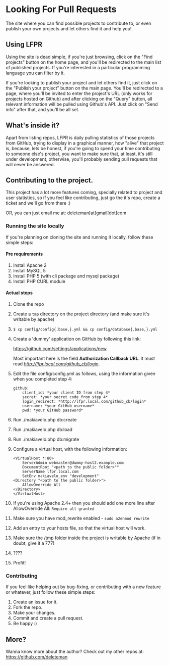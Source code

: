 Looking For Pull Requests
=====================
The site where you can find possible projects to contribute to, or even publish your own projects and let others find it and help you!.

## Using LFPR

Using the site is dead simple, if you're just browsing, click on the "Find projects" button on the home page, and you'll be redirected to the main list of published projects. If you're interested in a particular programming language you can filter by it.

If you're looking to publish your project and let others find it, just click on the "Publish your project" button on the main page. You'll be redirected to a page, where you'll be invited to enter the project's URL (only works for projects hosted on Github) and after clicking on the "Query" button, all relevant information will be pulled using Github's API. Just click on "Send info" after that, and you'll be all set.

## What's inside it?

Apart from listing repos, LFPR is daily pulling statistics of those projects from GitHub, trying to display in a graphical manner, how "alive" that project is, because, lets be honest, if you're going to spend your time contributing to someone else's project, you want to make sure that, at least, it's still under development, otherwise, you'll probably sending pull requests that will never be answered.

## Contributing to the project.

This project has a lot more features coming, specially related to project and user statistics, so if you feel like contributing, just go the it's repo, create a ticket and we'll go from there :)

OR, you can just email me at: deleteman[at]gmail[dot]com 

### Running the site locally

If you're planning on cloning the site and running it locally, follow these simple steps:

#### Pre requirements

1. Install Apache 2
2. Install MySQL 5 
3. Install PHP 5  (with cli package and mysql package)
4. Install PHP CURL module

#### Actual steps

1. Clone the repo
2. Create a `tmp` directory on the project directory (and make sure it's writable by apache)
3. `$ cp config/config{.base,}.yml && cp config/database{.base,}.yml`
4. Create a 'dummy' application on GitHub by following this link:

    https://github.com/settings/applications/new
    
    Most important here is the field **Authorization Callback URL**. It must read *http://lfpr.local.com/github_cb/login*.
5. Edit the file config/config.yml as follows, using the information given when you completed step 4:
    ```
    github:
        client_id: *your client ID from step 4*
        secret: *your secret code from step 4*
        login_redirect: *http://lfpr.local.com/github_cb/login*
        username: *your GitHub username*
        pwd: *your GitHub password*
    ```

6. Run ./makiavelo.php db:create
7. Run ./makiavelo.php db:load
8. Run ./makiavelo.php db:migrate
9. Configure a virtual host, with the following information:
    ```
    <VirtualHost *:80>
        ServerAdmin webmaster@dummy-host2.example.com
        DocumentRoot "<path to the public folder>""
        ServerName lfpr.local.com
        SetEnv makiavelo_env "development"
    <Directory "<path to the public folder>">
        AllowOverride All
    </Directory>
    </VirtualHost>
    ```

10. If you're using Apache 2.4+ then you should add one more line after AllowOverride All: `Require all granted`
11. Make sure you have mod_rewrite enabled - `sudo a2enmod rewrite`
12. Add an entry to your hosts file, so that the virtual host will work.
13. Make sure the /tmp folder inside the project is writable by Apache (if in doubt, give it a 777)
14. ????
15. Profit!



### Contributing

If you feel like helping out by bug-fixing, or contributing with a new feature or whatever, just follow these simple steps:

1. Create an issue for it.
2. Fork the repo.
3. Make your changes.
4. Commit and create a pull request.
5. Be happy :)


## More?

Wanna know more about the author? Check out my other repos at: https://github.com/deleteman
